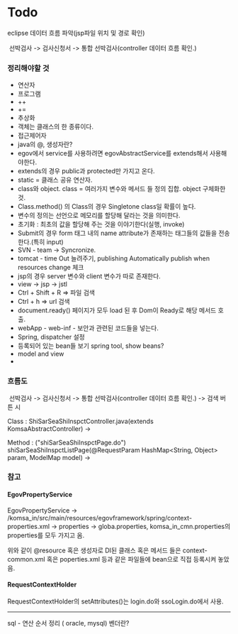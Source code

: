 # Todo

eclipse 데이터 흐름 파악(jsp파일 위치 및 경로 확인)

​	선박검사 -> 검사신청서 -> 통합 선박검사(controller 데이터 흐름 확인.)





### 정리해야할 것

- 연산자
- 프로그램
- ++
- +=
- 추상화
- 객체는 클래스의 한 종류이다.
- 접근제어자
- java의 @, 생성자란?
- egov에서 service를 사용하려면 egovAbstractService를 extends해서 사용해야한다.
- extends의 경우 public과 protected만 가지고 온다.
- static = 클래스 공유 연산자.
- class와 object. class = 여러가지 변수와 메서드 들 정의 집합. object 구체화한것.
- Class.method() 의 Class의 경우 Singletone class일 확률이 높다.
- 변수의 정의는 선언으로 메모리를 할당해 달라는 것을 의미한다.
- 초기화 : 최초의 값을 할당해 주는 것을 이야기한다(실행, invoke)
- Submit의 경우 form 태그 내의 name attribute가 존재하는 태그들의 값들을 전송한다.(특히 input)
- SVN - team -> Syncronize.
- tomcat - time Out 늘려주기, publishing Automatically publish when resources change 체크
- jsp의 경우 server 변수와 client 변수가 따로 존재한다.
- view -> jsp -> jstl
- Ctrl + Shift + R => 파일 검색
- Ctrl + h =>  url 검색
- document.ready() 페이지가 모두 load 된 후 Dom이 Ready로 해당 메서드 호출.
- webApp - web-inf -  보안과 관련된 코드들을 넣는다.
- Spring, dispatcher 설정
- 등록되어 있는 bean들 보기 spring tool, show beans?
- model and view
- 





### 흐름도

​	선박검사 -> 검사신청서 -> 통합 선박검사(controller 데이터 흐름 확인.) -> 검색 버튼 시



Class : ShiSarSeaShiInspctController.java(extends KomsaAbstractController) -> 

Method : ("shiSarSeaShiInspctPage.do") shiSarSeaShiInspctListPage(@RequestParam HashMap<String, Object> param, ModelMap model) -> 





### 참고

#### EgovPropertyService

EgovPropertyService -> /komsa_in/src/main/resources/egovframework/spring/context-properties.xml -> properties -> globa.properties, komsa_in_cmn.properties의 properties를 모두 가지고 옴.

위와 같이 @resource 혹은 생성자로 DI된 클래스 혹은 메서드 들은 context-common.xml 혹은 poperties.xml 등과 같은 파일들에 bean으로 직접 등록시켜 놓았음.



#### RequestContextHolder

RequestContextHolder의 setAttributes()는 login.do와 ssoLogin.do에서 사용.









---

sql - 연산 순서 정리 ( oracle, mysql)  벤더란?
